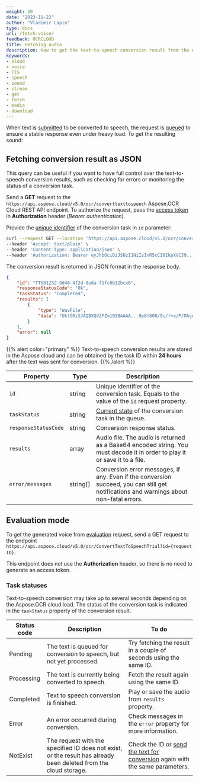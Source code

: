 ```yaml
---
weight: 20
date: "2023-11-22"
author: "Vladimir Lapin"
type: docs
url: /fetch-voice/
feedback: OCRCLOUD
title: Fetching audio
description: How to get the text-to-speech conversion result from the Aspose.OCR Cloud queue.
keywords:
- aloud
- voice
- TTS
- speech
- sound
- stream
- get
- fetch
- media
- download
---
```


When text is [submitted](/ocr/send-text-to-speech/) to be converted to speech, the request is [queued](/ocr/recognition-workflow/) to ensure a stable response even under heavy load. To get the resulting sound:

## Fetching conversion result as JSON

This query can be useful if you want to have full control over the text-to-speech conversion results, such as checking for errors or monitoring the status of a conversion task.

Send a **GET** request to the `https://api.aspose.cloud/v5.0/ocr/converttexttospeech` Aspose.OCR Cloud REST API endpoint. To authorize the request, pass the [access token](/ocr/authorization/) in **Authorization** header (_Bearer authentication_).

Provide the [unique identifier](/ocr/send-text-to-speech/#return-value) of the conversion task in `id` parameter:

```bash
curl --request GET --location 'https://api.aspose.cloud/v5.0/ocr/converttexttospeech?id=TTS01232-9d40-4f2d-8eda-f1fc0b12bce6' \
--header 'Accept: text/plain' \
--header 'Content-Type: application/json' \
--header 'Authorization: Bearer eyJhbGciOiJSUzI1NiIsInR5cCI6IkpXVCJ9...DpisWjfwe5RsfNCQ9Uh7Ig' \
```

The conversion result is returned in JSON format in the response body.

```json
{
	"id": "TTS01232-9d40-4f2d-8eda-f1fc0b12bce6",
	"responseStatusCode": "Ok",
	"taskStatus": "Completed",
	"results": [
		{
			"type": "WavFile",
			"data": "UklGRiSJAQBXQVZFZm10IBAAAA...9p6f808/9c/f+a/P/OAgA="
		}
	],
	"error": null
}
```

{{% alert color="primary" %}}
Text-to-speech conversion results are stored in the Aspose cloud and can be obtained by the task ID within **24 hours** after the text was sent for conversion.
{{% /alert %}}

Property | Type | Description
--------- | ---- | -----------
`id` | string | Unique identifier of the conversion task. Equals to the value of the `id` request property.
`taskStatus` | string | [Current state](#task-statuses) of the conversion task in the queue.
`responseStatusCode` | string | Conversion response status.
`results` | array | Audio file. The audio is returned as a Base64 encoded string. You must decode it in order to play it or save it to a file.
`error/messages` | string[] | Conversion error messages, if any. Even if the conversion succeed, you can still get notifications and warnings about non-fatal errors.

## Evaluation mode

To get the generated voice from [evaluation](/ocr/send-text-to-speech/#evaluation-mode) request, send a GET request to the endpoint `https://api.aspose.cloud/v5.0/ocr/ConvertTextToSpeechTrial?id={request ID}`.

This endpoint does not use the **Authorization** header, so there is no need to generate an access token.

### Task statuses

Text-to-speech conversion may take up to several seconds depending on the Aspose.OCR cloud load. The status of the conversion task is indicated in the `taskStatus` property of the conversion result.

Status code | Description | To do
----------- | ----------- | ------
Pending | The text is queued for conversion to speech, but not yet processed. | Try fetching the result in a couple of seconds using the same ID.
Processing | The text is currently being converted to speech. | Fetch the result again using the same ID.
Completed | Text to speech conversion is finished. | Play or save the audio from `results` property.
Error | An error occurred during conversion. | Check messages in the `error` property for more information.
NotExist | The request with the specified ID does not exist, or the result has already been deleted from the cloud storage. | Check the ID or [send the text for conversion](/ocr/send-text-to-speech/) again with the same parameters.
